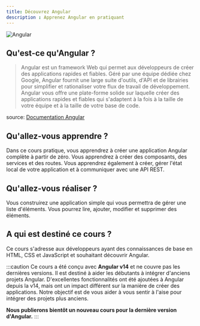 ```yaml
---
title: Découvrez Angular
description : Apprenez Angular en pratiquant
---
```


![Angular](../../../../assets/extended-angular-logo.png)

## Qu'est-ce qu'Angular ?

> Angular est un framework Web qui permet aux développeurs de créer des applications rapides et fiables.
Géré par une équipe dédiée chez Google, Angular fournit une large suite d'outils, d'API et de librairies pour simplifier et rationaliser votre flux de travail de développement. Angular vous offre une plate-forme solide sur laquelle créer des applications rapides et fiables qui s'adaptent à la fois à la taille de votre équipe et à la taille de votre base de code.

source: <a href="https://angular.dev/overview" target="_blank">Documentation Angular</a>

## Qu'allez-vous apprendre ?

Dans ce cours pratique, vous apprendrez à créer une application Angular complète à partir de zéro. Vous apprendrez à créer des composants, des services et des routes. Vous apprendrez également à créer, gérer l'état local de votre application et à communiquer avec une API REST.

## Qu'allez-vous réaliser ?

Vous construirez une application simple qui vous permettra de gérer une liste d'éléments. Vous pourrez lire, ajouter, modifier et supprimer des éléments.

## A qui est destiné ce cours ?

Ce cours s'adresse aux développeurs ayant des connaissances de base en HTML, CSS et JavaScript et souhaitant découvrir Angular.

:::caution
Ce cours a été conçu avec **Angular v14** et ne couvre pas les dernières versions.
Il est destiné à aider les débutants à intégrer d'anciens projets Angular. D'excellentes fonctionnalités ont été ajoutées à Angular depuis la v14, mais ont un impact différent sur la manière de créer des applications.
Notre objectif est de vous aider à vous sentir à l'aise pour intégrer des projets plus anciens.

**Nous publierons bientôt un nouveau cours pour la dernière version d'Angular.**
:::
